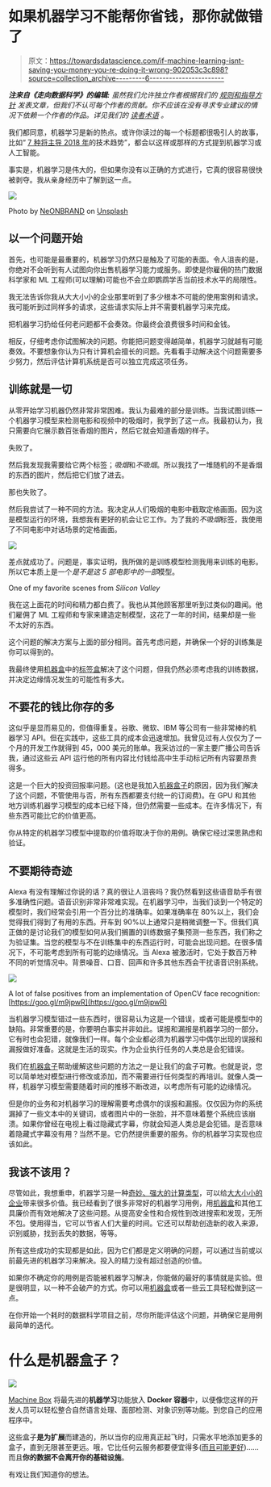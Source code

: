# 如果机器学习不能帮你省钱，那你就做错了

> 原文：<https://towardsdatascience.com/if-machine-learning-isnt-saving-you-money-you-re-doing-it-wrong-902053c3c898?source=collection_archive---------6----------------------->

***注来自《走向数据科学》的编辑:*** *虽然我们允许独立作者根据我们的* [*规则和指导方针*](/questions-96667b06af5) *发表文章，但我们不认可每个作者的贡献。你不应该在没有寻求专业建议的情况下依赖一个作者的作品。详见我们的* [*读者术语*](/readers-terms-b5d780a700a4) *。*

我们都同意，机器学习是新的热点。或许你读过的每一个标题都很吸引人的故事，比如“ [7 种将主导 2018 年](https://www.forbes.com/sites/jaysondemers/2017/12/30/7-technology-trends-that-will-dominate-2018/)的技术趋势”，都会以这样或那样的方式提到机器学习或人工智能。

事实是，机器学习是伟大的，但如果你没有以正确的方式进行，它真的很容易很快被剥夺。我从亲身经历中了解到这一点。

![](img/ab783f0732945cec14e9097d1d1d9536.png)

Photo by [NeONBRAND](https://unsplash.com/photos/-Cmz06-0btw?utm_source=unsplash&utm_medium=referral&utm_content=creditCopyText) on [Unsplash](https://unsplash.com/search/photos/wrong?utm_source=unsplash&utm_medium=referral&utm_content=creditCopyText)

## 以一个问题开始

首先，也可能是最重要的，机器学习仍然只是触及了可能的表面。令人沮丧的是，你绝对不会听到有人试图向你出售机器学习能力或服务。即使是你雇佣的热门数据科学家和 ML 工程师(可以理解)可能也不会立即鹦鹉学舌当前技术水平的局限性。

我无法告诉你我从大大小小的企业那里听到了多少根本不可能的使用案例和请求。我可能听到过同样多的请求，这些请求实际上并不需要机器学习来完成。

把机器学习扔给任何老问题都不会奏效。你最终会浪费很多时间和金钱。

相反，仔细考虑你试图解决的问题。你能把问题变得越简单，机器学习就越有可能奏效。不要想象你认为只有计算机会擅长的问题。先看看手动解决这个问题需要多少努力，然后评估计算机系统是否可以独立完成这项任务。

## 训练就是一切

从零开始学习机器仍然非常非常困难。我认为最难的部分是训练。当我试图训练一个机器学习模型来检测电影和视频中的吸烟时，我学到了这一点。我最初认为，我只需要向它展示数百张香烟的图片，然后它就会知道香烟的样子。

失败了。

然后我发现我需要给它两个标签；*吸烟*和*不吸烟*。所以我找了一堆随机的不是香烟的东西的图片，然后把它们放了进去。

那也失败了。

然后我尝试了一种不同的方法。我决定从人们吸烟的电影中截取定格画面。因为这是模型运行的环境，我想我有更好的机会让它工作。为了我的*不吸烟*标签，我使用了不同电影中对话场景的定格画面。

![](img/f72fdc8c1120805fb43e11fa5ac11b16.png)

差点就成功了。问题是，事实证明，我所做的是训练模型检测我用来训练的电影。所以它本质上是一个*是不是这 5 部电影中的一部*模型。

One of my favorite scenes from *Silicon Valley*

我在这上面花的时间和精力都白费了。我也从其他顾客那里听到过类似的趣闻。他们雇佣了 ML 工程师和专家来建造定制模型，这花了一年的时间，结果却是一些不太好的东西。

这个问题的解决方案与上面的部分相同。首先考虑问题，并确保一个好的训练集是你可以得到的。

我最终使用[机器盒](https://goo.gl/KNCJ1X)中的[标签盒](https://goo.gl/dn5jN7)解决了这个问题，但我仍然必须考虑我的训练数据，并决定边缘情况发生的可能性有多大。

## 不要花的钱比你存的多

这似乎是显而易见的，但值得重复。谷歌、微软、IBM 等公司有一些非常棒的机器学习 API。但在实践中，这些工具的成本会迅速增加。我曾见过有人仅仅为了一个月的开发工作就得到 45，000 美元的账单。我采访过的一家主要广播公司告诉我，通过这些云 API 运行他的所有内容比付钱给高中生手动标记所有内容要昂贵得多。

这是一个巨大的投资回报率问题。(这也是我加入[机器盒子](https://goo.gl/KNCJ1X)的原因，因为我们解决了这个问题，不管使用与否，所有东西都要支付统一的订阅费)。在 GPU 和其他地方训练机器学习模型的成本已经下降，但仍然需要一些成本。在许多情况下，有些东西可能比它的价值更高。

你从特定的机器学习模型中提取的价值将取决于你的用例。确保它经过深思熟虑和验证。

## 不要期待奇迹

Alexa 有没有理解过你说的话？真的很让人沮丧吗？我仍然看到这些语音助手有很多准确性问题。语音识别非常非常难实现。在机器学习中，当我们谈到一个特定的模型时，我们经常会引用一个百分比的准确率。如果准确率在 80%以上，我们会觉得我们得到了有用的东西。开车到 90%以上通常只是稍微调整一下。但我们真正做的是讨论我们的模型如何从我们搁置的训练数据子集预测一些东西，我们称之为验证集。当您的模型与不在训练集中的东西运行时，可能会出现问题。在很多情况下，不可能考虑到所有可能的边缘情况。当 Alexa 被激活时，它处于数百万种不同的听觉情况中。背景噪音、口音、回声和许多其他东西会干扰语音识别系统。

![](img/d1b0025eb10f7ea9d97d525e3453f674.png)

A lot of false positives from an implementation of OpenCV face recognition: [https://goo.gl/m9jpwR](https://goo.gl/m9jpwR)

当机器学习模型错过一些东西时，很容易认为这是一个错误，或者可能是模型中的缺陷。非常重要的是，你要明白事实并非如此。误报和漏报是机器学习的一部分。它有时也会犯错，就像我们一样。每个企业都必须为机器学习中偶尔出现的误报和漏报做好准备。这就是生活的现实。作为企业执行任务的人类总是会犯错误。

我们在[机器盒子](https://goo.gl/KNCJ1X)帮助缓解这些问题的方法之一是让我们的盒子可教。也就是说，您可以简单地对模型进行修改或添加，而不需要进行任何类型的再培训。就像人类一样，机器学习模型需要随着时间的推移不断改进，以考虑所有可能的边缘情况。

但是你的业务和对机器学习的理解需要考虑偶尔的误报和漏报。仅仅因为你的系统漏掉了一些文本中的关键词，或者图片中的一张脸，并不意味着整个系统应该崩溃。如果你曾经在电视上看过隐藏式字幕，你就会知道人类总是会犯错。是否意味着隐藏式字幕没有用？当然不是。它仍然提供重要的服务。你的机器学习实现也应该如此。

## 我该不该用？

尽管如此，我想重申，机器学习是一种[奇妙、强大的计算类型](/how-i-use-machine-learning-to-save-time-49f8b0ee0881)，可以给[大大小小的企业](/6-ways-people-are-making-money-with-machine-learning-db10575f3564)带来很多价值。我已经看到了很多非常好的机器学习用例，用[机器盒](https://goo.gl/KNCJ1X)和其他工具廉价而有效地解决了这些问题。从提高安全性和合规性到改进搜索和发现，无所不包。使用得当，它可以节省人们大量的时间。它还可以帮助创造新的收入来源，识别威胁，找到丢失的数据，等等。

所有这些成功的实现都是如此，因为它们都是定义明确的问题，可以通过当前或以前最先进的机器学习来解决。投入的精力没有超过创造的价值。

如果你不确定你的用例是否能被机器学习解决，你能做的最好的事情就是实验。但是很明显，以一种不会破产的方式。你可以用[机器盒](https://goo.gl/KNCJ1X)或者一些云工具轻松做到这一点。

在你开始一个耗时的数据科学项目之前，尽你所能评估这个问题，并确保它是用例最简单的迭代。

# 什么是机器盒子？

![](img/e581cf32ad5b72f99c5e504f96be67b3.png)

[Machine Box](https://goo.gl/2F11De) 将最先进的**机器学习**功能放入 **Docker 容器**中，以便像您这样的开发人员可以轻松整合自然语言处理、面部检测、对象识别等功能。到您自己的应用程序中。

这些盒子**是为扩展**而建造的，所以当你的应用真正起飞时，只需水平地添加更多的盒子，直到无限甚至更远。哦，它比任何云服务都要便宜得多([而且可能更好](https://hackernoon.com/which-face-recognition-technology-performs-best-c2c839eb04e7))……而且**你的数据不会离开你的基础设施**。

有戏让我们知道你的想法。